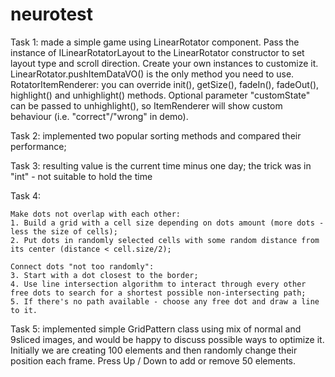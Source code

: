 # neurotest
Task 1: made a simple game using LinearRotator component.
Pass the instance of ILinearRotatorLayout to the LinearRotator constructor to set layout type and scroll direction. Create your own instances to customize it.
LinearRotator.pushItemDataVO() is the only method you need to use.
RotatorItemRenderer: you can override init(), getSize(), fadeIn(), fadeOut(), highlight() and unhighlight() methods.
Optional parameter "customState" can be passed to unhighlight(), so ItemRenderer will show custom behaviour (i.e. "correct"/"wrong" in demo).

Task 2: implemented two popular sorting methods and compared their performance;

Task 3: resulting value is the current time minus one day; the trick was in "int" - not suitable to hold the time

Task 4:

    Make dots not overlap with each other:
    1. Build a grid with a cell size depending on dots amount (more dots - less the size of cells);
    2. Put dots in randomly selected cells with some random distance from its center (distance < cell.size/2);

    Connect dots "not too randomly":
    3. Start with a dot closest to the border;
    4. Use line intersection algorithm to interact through every other free dots to search for a shortest possible non-intersecting path;
    5. If there's no path available - choose any free dot and draw a line to it.

Task 5: implemented simple GridPattern class using mix of normal and 9sliced images, and would be happy to discuss possible ways to optimize it. Initially we are creating 100 elements and then randomly change their position each frame.
Press Up / Down to add or remove 50 elements.